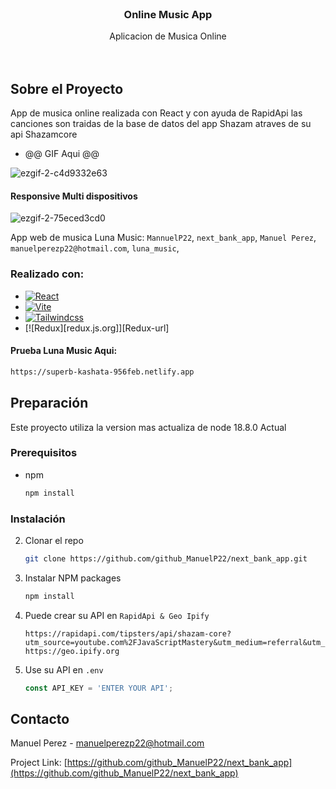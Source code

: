 

<!-- PROJECT LOGO -->

<br />
<div align="center">

<h3 align="center">Online Music App</h3>

  <p align="center">
    Aplicacion de Musica Online
    <br />
    <br />
    <br />
  </p>
</div>


<!-- ABOUT THE PROJECT -->
## Sobre el Proyecto
App de musica online realizada con React y con ayuda de RapidApi las canciones son traidas de la base de datos del app Shazam atraves de su api Shazamcore
- @@ GIF Aqui @@

![ezgif-2-c4d9332e63](https://user-images.githubusercontent.com/51509197/207625035-6d28ae27-3b7e-413d-bffe-c8875166934e.gif)

#### Responsive Multi dispositivos

![ezgif-2-75eced3cd0](https://user-images.githubusercontent.com/51509197/207628872-6ca64008-be0e-4669-8579-b22fb5977b5a.gif)

App web de musica Luna Music: `MannuelP22`, `next_bank_app`, `Manuel Perez`, `manuelperezp22@hotmail.com`, `luna_music`,


### Realizado con:

* [![React][React.js]][React-url]
* [![Vite][Vite.dev]][Vite-url]
* [![Tailwindcss][Tailwindcss.com]][Tailwindcss-url]
* [![Redux][redux.js.org]][Redux-url]

#### Prueba Luna Music Aqui:

  ```sh
  https://superb-kashata-956feb.netlify.app
  ```
  
<!-- GETTING STARTED -->
## Preparación

Este proyecto utiliza la version mas actualiza de node 18.8.0 Actual

### Prerequisitos

* npm
  ```sh
  npm install
  ```

### Instalación

2. Clonar el repo
   ```sh
   git clone https://github.com/github_ManuelP22/next_bank_app.git
   ```
3. Instalar NPM packages
   ```sh
   npm install
   ```
4. Puede crear su API en `RapidApi & Geo Ipify`
   ```
   https://rapidapi.com/tipsters/api/shazam-core?utm_source=youtube.com%2FJavaScriptMastery&utm_medium=referral&utm_campaign=DevRel
   https://geo.ipify.org
   ```
5. Use su API en `.env`
   ```js
   const API_KEY = 'ENTER YOUR API';
   ```
   


<!-- CONTACT -->
## Contacto

Manuel Perez - manuelperezp22@hotmail.com

Project Link: [https://github.com/github_ManuelP22/next_bank_app](https://github.com/github_ManuelP22/next_bank_app)

<!-- MARKDOWN LINKS & IMAGES -->
<!-- https://www.markdownguide.org/basic-syntax/#reference-style-links -->
[contributors-shield]: https://img.shields.io/github/contributors/github_username/repo_name.svg?style=for-the-badge
[contributors-url]: https://github.com/github_username/repo_name/graphs/contributors
[forks-shield]: https://img.shields.io/github/forks/github_username/repo_name.svg?style=for-the-badge
[forks-url]: https://github.com/github_username/repo_name/network/members
[stars-shield]: https://img.shields.io/github/stars/github_username/repo_name.svg?style=for-the-badge
[stars-url]: https://github.com/github_username/repo_name/stargazers
[issues-shield]: https://img.shields.io/github/issues/github_username/repo_name.svg?style=for-the-badge
[issues-url]: https://github.com/github_username/repo_name/issues
[license-shield]: https://img.shields.io/github/license/github_username/repo_name.svg?style=for-the-badge
[license-url]: https://github.com/github_username/repo_name/blob/master/LICENSE.txt
[linkedin-shield]: https://img.shields.io/badge/-LinkedIn-black.svg?style=for-the-badge&logo=linkedin&colorB=555
[linkedin-url]: https://linkedin.com/in/linkedin_username
[product-screenshot]: images/screenshot.png
[Next.js]: https://img.shields.io/badge/next.js-000000?style=for-the-badge&logo=nextdotjs&logoColor=white
[Next-url]: https://nextjs.org/
[React.js]: https://img.shields.io/badge/React-20232A?style=for-the-badge&logo=react&logoColor=61DAFB
[React-url]: https://reactjs.org/
[Vue.js]: https://img.shields.io/badge/Vue.js-35495E?style=for-the-badge&logo=vuedotjs&logoColor=4FC08D
[Vue-url]: https://vuejs.org/
[Angular.io]: https://img.shields.io/badge/Angular-DD0031?style=for-the-badge&logo=angular&logoColor=white
[Angular-url]: https://angular.io/
[Svelte.dev]: https://img.shields.io/badge/Svelte-4A4A55?style=for-the-badge&logo=svelte&logoColor=FF3E00
[Svelte-url]: https://svelte.dev/
[Laravel.com]: https://img.shields.io/badge/Laravel-FF2D20?style=for-the-badge&logo=laravel&logoColor=white
[Laravel-url]: https://laravel.com
[Bootstrap.com]: https://img.shields.io/badge/Bootstrap-563D7C?style=for-the-badge&logo=bootstrap&logoColor=white
[Bootstrap-url]: https://getbootstrap.com
[JQuery.com]: https://img.shields.io/badge/jQuery-0769AD?style=for-the-badge&logo=jquery&logoColor=white
[JQuery-url]: https://jquery.com 
[Vite.dev]: https://img.shields.io/badge/Vite-B73BFE?style=for-the-badge&logo=vite&logoColor=FFD62E
[Vite-url]: https://vitejs.dev
[Tailwindcss.com]: https://img.shields.io/badge/Tailwind_CSS-38B2AC?style=for-the-badge&logo=tailwind-css&logoColor=white
[Tailwindcss-url]: https://tailwindcss.com
